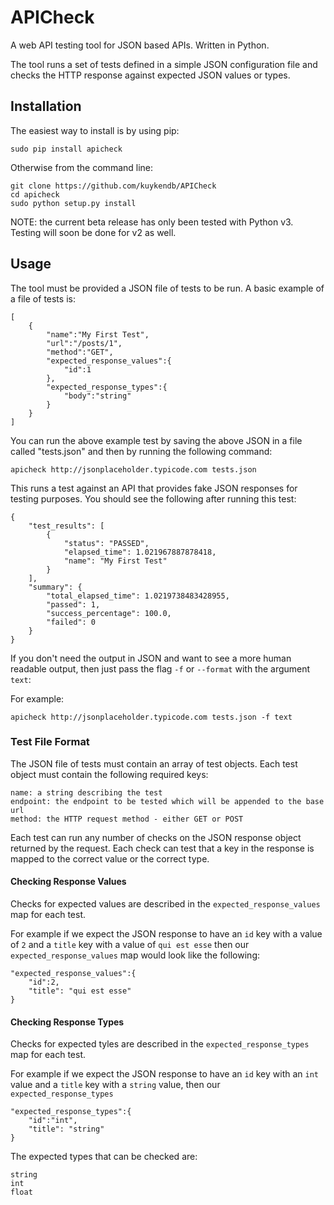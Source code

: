 # APICheck

A web API testing tool for JSON based APIs. Written in Python.

The tool runs a set of tests defined in a simple JSON configuration file and
checks the HTTP response against expected JSON values or types. 

## Installation

The easiest way to install is by using pip:

```
sudo pip install apicheck
```

Otherwise from the command line:

```
git clone https://github.com/kuykendb/APICheck
cd apicheck
sudo python setup.py install
```

NOTE: the current beta release has only been tested with Python v3. Testing will
soon be done for v2 as well.

## Usage

The tool must be provided a JSON file of tests to be run. A basic example of a
file of tests is:

```
[
	{
		"name":"My First Test",
		"url":"/posts/1",
		"method":"GET",
		"expected_response_values":{
			"id":1
		},
		"expected_response_types":{
			"body":"string"
		}
	}
]
```

You can run the above example test by saving the above JSON in a file called
"tests.json" and then by running the following command:

```
apicheck http://jsonplaceholder.typicode.com tests.json
```

This runs a test against an API that provides fake JSON responses for testing 
purposes. You should see the following after running this test:

```
{
    "test_results": [
        {
            "status": "PASSED",
            "elapsed_time": 1.021967887878418,
            "name": "My First Test"
        }
    ],
    "summary": {
        "total_elapsed_time": 1.0219738483428955,
        "passed": 1,
        "success_percentage": 100.0,
        "failed": 0
    }
}
```

If you don't need the output in JSON and want to see a more human readable 
output, then just pass the flag `-f` or `--format` with the argument `text`:

For example:
```
apicheck http://jsonplaceholder.typicode.com tests.json -f text
```

### Test File Format

The JSON file of tests must contain an array of test objects. Each test object
must contain the following required keys:

```
name: a string describing the test
endpoint: the endpoint to be tested which will be appended to the base url
method: the HTTP request method - either GET or POST 
```

Each test can run any number of checks on the JSON response object 
returned by the request. Each check can test that a key in the response is
mapped to the correct value or the correct type.

#### Checking Response Values

Checks for expected values are described in the `expected_response_values` map
for each test.

For example if we expect the JSON response to have an `id` key with a value of `2`
and a `title` key with a value of `qui est esse` then our `expected_response_values`
map would look like the following:

```
"expected_response_values":{
	"id":2,
	"title": "qui est esse"
}
```

#### Checking Response Types

Checks for expected tyles are described in the `expected_response_types` map for
each test.

For example if we expect the JSON response to have an `id` key with an `int` value
and a `title` key with a `string` value, then our `expected_response_types` 

```
"expected_response_types":{
	"id":"int",
	"title": "string"
}
```

The expected types that can be checked are:
```
string
int
float
```


